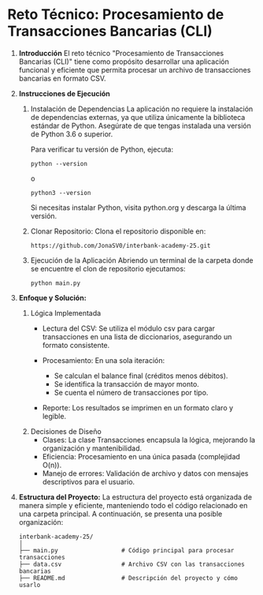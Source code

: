 # Reto Técnico: Procesamiento de Transacciones Bancarias (CLI)

1. **Introducción**
   El reto técnico "Procesamiento de Transacciones Bancarias (CLI)" tiene como propósito desarrollar una aplicación funcional y eficiente que permita procesar un archivo de transacciones bancarias en formato CSV.

2. **Instrucciones de Ejecución**
   1. Instalación de Dependencias
      La aplicación no requiere la instalación de dependencias externas, ya que utiliza únicamente la biblioteca estándar de Python. Asegúrate de que tengas instalada una versión de Python 3.6 o superior.

      Para verificar tu versión de Python, ejecuta:
      ```
      python --version
      ```
      o
      ```
      python3 --version
      ```
      Si necesitas instalar Python, visita python.org y descarga la última versión.
   2. Clonar Repositorio:
      Clona el repositorio disponible en:
      ```
      https://github.com/JonaSV0/interbank-academy-25.git
      ```
   3. Ejecución de la Aplicación
      Abriendo un terminal de la carpeta donde se encuentre el clon de repositorio ejecutamos:
      ```
      python main.py
      ```

3. **Enfoque y Solución:**
   1. Lógica Implementada
      - Lectura del CSV: Se utiliza el módulo csv para cargar transacciones en una lista de diccionarios, asegurando un formato consistente.
      - Procesamiento: En una sola iteración:
         - Se calculan el balance final (créditos menos débitos).
         - Se identifica la transacción de mayor monto.
         - Se cuenta el número de transacciones por tipo.

      - Reporte: Los resultados se imprimen en un formato claro y legible.
   2. Decisiones de Diseño
      - Clases: La clase Transacciones encapsula la lógica, mejorando la organización y mantenibilidad.
      - Eficiencia: Procesamiento en una única pasada (complejidad O(n)).
      - Manejo de errores: Validación de archivo y datos con mensajes descriptivos para el usuario.

4. **Estructura del Proyecto:**
   La estructura del proyecto está organizada de manera simple y eficiente, manteniendo todo el código relacionado en una carpeta principal. A continuación, se presenta una posible organización:
   ```
   interbank-academy-25/
   │
   ├── main.py                  # Código principal para procesar transacciones
   ├── data.csv                 # Archivo CSV con las transacciones bancarias
   ├── README.md                # Descripción del proyecto y cómo usarlo
   ```

